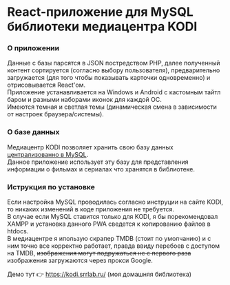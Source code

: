 # React-приложение для MySQL библиотеки медиацентра KODI

### О приложении
Данные с базы парсятся в JSON постредством PHP, далее полученный контент сортируется (согласно выбору пользователя), предварительно загружается (для того чтобы показывать карточки одновременно) и отрисовывается React'ом.  
Приложение устанавливается на Windows и Android с кастомным тайтл баром и разными наборами иконок для каждой ОС.  
Имеются темная и светлая темы (динамическая смена в зависимости от настроек браузера/системы).   

### О базе данных
Медиацентр KODI позволяет хранить свою базу данных [централизованно в MySQL](https://kodi.wiki/view/MySQL).  
Данное приложение использует эту базу для представления информации о фильмах и сериалах что хранятся в библиотеке.  

### Иструкция по установке
Если настройка MySQL проводилась согласно инструции на сайте KODI, то никаких изменений в коде приложения не требуется.  
В случае если MySQL ставится только для KODI, я бы порекомендовал XAMPP и установка данного PWA сведется к копированию файлов в htdocs.  
В медиацентре я ипользую скрапер TMDB (стоит по умолчанию) и с ним точно все корректно работает, правда ввиду перебоев с доступом на TMDB, <del> изображения могут подружаться не с первого раза </del> изображения загружаются через прокси Google.  

Демо тут 👉 https://kodi.srrlab.ru/ (моя домашняя библиотека)
